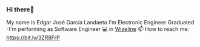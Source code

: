### Hi there👋
My name is Edgar José García Landaeta
I'm Electronic Engineer Graduated
-I'm performing as Software Engineer :computer: in [Wizeline](https://www.wizeline.com/)
📫 How to reach me: https://bit.ly/3ZR8FrP

<!--
**edgar643/edgar643** is a ✨ _special_ ✨ repository because its `README.md` (this file) appears on your GitHub profile.

Here are some ideas to get you started:

- 🔭 I’m currently working on ...
- 🌱 I’m currently learning ...
- 👯 I’m looking to collaborate on ...
- 🤔 I’m looking for help with ...
- 💬 Ask me about ...
- 📫 How to reach me: ...
- 😄 Pronouns: ...
- ⚡ Fun fact: ...
-->

